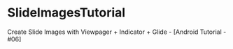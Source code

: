 # SlideImagesTutorial
Create Slide Images with Viewpager + Indicator + Glide - [Android Tutorial - #06]